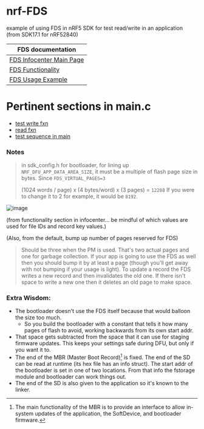 # nrf-FDS
example of using FDS in nRF5 SDK for test read/write in an application
(from SDK17.1 for nRF52840)

|FDS documentation|
|---|
|[FDS Infocenter Main Page](https://infocenter.nordicsemi.com/index.jsp?topic=%2Fsdk_nrf5_v17.1.0%2Flib_fds.html&cp=9_1_3_16)|
|[FDS Functionality](https://infocenter.nordicsemi.com/index.jsp?topic=%2Fsdk_nrf5_v17.1.0%2Flib_fds_functionality.html)|
|[FDS Usage Example](https://infocenter.nordicsemi.com/index.jsp?topic=%2Fsdk_nrf5_v17.1.0%2Flib_fds_usage.html)|

# Pertinent sections in main.c
- [test write fxn](https://github.com/droidecahedron/nrf-FDS/blob/7ada926bbf76e45c0ce3c525bd51221fc76593a3/main.c#L1046-L1070)
- [read fxn](https://github.com/droidecahedron/nrf-FDS/blob/7ada926bbf76e45c0ce3c525bd51221fc76593a3/main.c#L1072-L1111)
- [test sequence in main](https://github.com/droidecahedron/nrf-FDS/blob/7ada926bbf76e45c0ce3c525bd51221fc76593a3/main.c#L1175-L1185)


### Notes
> in sdk_config.h for bootloader, for lining up `NRF_DFU_APP_DATA_AREA_SIZE`, it must be a multiple of flash page size in bytes. Since  `FDS_VIRTUAL_PAGES=3`
> 
> (1024 words / page) x (4 bytes/word) x (3 pages) = `12288`
> If you were to change it to 2 for example, it would be `8192`.


![image](https://github.com/droidecahedron/nrf-FDS/assets/63935881/12805487-bf19-49bb-bf3b-55a45caa022d)

(from functionality section in infocenter... be mindful of which values are used for file IDs and record key values.)

(Also, from the default, bump up number of pages reserved for FDS)
> Should be three when the PM is used. That's two actual pages and one for garbage collection. If your app is going to use the FDS as well then you should bump it by at least a page (though you'll get away with not bumping if your usage is light). To update a record the FDS writes a new record and then invalidates the old one. If there isn't space to write a new one then it deletes an old page to make space.

### Extra Wisdom:
- The bootloader doesn't use the FDS itself because that would balloon the size too much.
  - So you build the bootloader with a constant that tells it how many pages of flash to avoid, working backwards from its own start addr.
- That space gets subtracted from the space that it can use for staging firmware updates. This keeps your settings safe during DFU, but only if you want it to.
- The end of the MBR (Master Boot Record)[^1] is fixed. The end of the SD can be read at runtime (its hex file has an info struct). The start addr of the bootloader is set in one of two locations. From that info the fstorage module and bootloader can work things out.
- The end of the SD is also given to the application so it's known to the linker.

[^1]: The main functionality of the MBR is to provide an interface to allow in-system updates of the application, the SoftDevice, and bootloader firmware.
